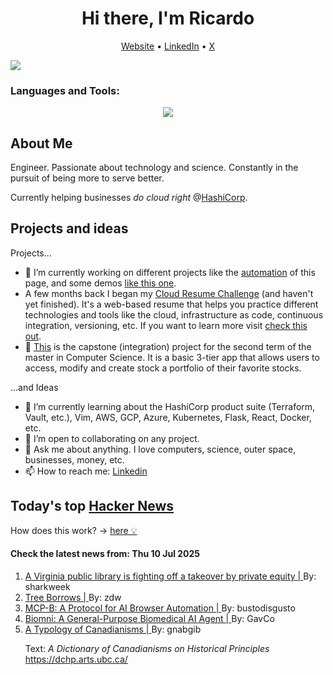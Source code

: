 
<!-- This is an HTML comment in your markdown file -->

<h1 align="center">Hi there, I'm Ricardo</h1>
<p align="center">
  <a href="https://ricardorompar.com" target="_blank">Website</a> •
  <a href="https://www.linkedin.com/in/ricardorompar/" target="_blank">LinkedIn</a> •
  <a href="https://twitter.com/ricardorompar" target="_blank">X</a>
</p>
<img src="https://badges.pufler.dev/visits/{ricardorompar}/{ricardorompar}"/>

<h3 align="left">Languages and Tools:</h3>
<p align="center">
  <a href="https://skillicons.dev" target="_blank">
    <img src="https://skillicons.dev/icons?i=terraform,aws,gcp,azure,git,python,kubernetes,react,js,docker,ubuntu" />
  </a>
</p>

<h2>About Me</h2>
Engineer. Passionate about technology and science. Constantly in the pursuit of being more to serve better.

Currently helping businesses <i>do cloud right</i> @<a href="https://github.com/hashicorp" target="_blank">HashiCorp</a>.

<h2>Projects and ideas</h2>
Projects...
<ul>
  <li>🔭 I’m currently working on different projects like the <a href="https://github.com/ricardorompar/ricardorompar/blob/main/automate.py">automation</a> of this page, and some demos <a href="https://github.com/ricardorompar/boundary-ansible-demo">like this one</a>.
  </li>

  <li >A few months back I began my <a href="https://github.com/ricardorompar/cloudResumeChallenge">Cloud Resume Challenge</a> (and haven't yet finished). It's a web-based resume that helps you practice different technologies and tools like the cloud, infrastructure as code, continuous integration, versioning, etc. If you want to learn more visit <a href="https://cloudresumechallenge.dev/docs/the-challenge/aws/" target="_blank">check this out</a>.
  </li>

  <li>🔭 <a href="https://github.com/ricardorompar/capstoneT2">This</a> is the capstone (integration) project for the second term of the master in Computer Science. It is a basic 3-tier app that allows users to access, modify and create stock a portfolio of their favorite stocks.
  </li>
</ul>
...and Ideas
<ul>
  <li>🌱 I’m currently learning about the HashiCorp product suite (Terraform, Vault, etc.), Vim, AWS, GCP, Azure, Kubernetes, Flask, React, Docker, etc.
  </li>
  <li>👯 I’m open to collaborating on any project.</li>
  <li>💬 Ask me about anything. I love computers, science, outer space, businesses, money, etc.</li>
  <li>📫 How to reach me: <a href="https://www.linkedin.com/in/ricardorompar/" target="_blank">Linkedin</a></li>
</ul>

<h2>Today's top <a href='https://news.ycombinator.com/' target="_blank">Hacker News</a></h2>
How does this work? -> <a href='./AUTOMATIC.md'>here 💡</a>

<h4>Check the latest news from: Thu 10 Jul 2025</h4>
<ol>
<li>
    <a href=https://lithub.com/a-virginia-public-library-is-fighting-off-a-threatened-takeover-by-private-equity/ target="_blank">
        A Virginia public library is fighting off a takeover by private equity |
    </a>
    By: sharkweek
</li>

<li>
    <a href=https://plf.inf.ethz.ch/research/pldi25-tree-borrows.html target="_blank">
        Tree Borrows |
    </a>
    By: zdw
</li>

<li>
    <a href=https://mcp-b.ai/ target="_blank">
        MCP-B: A Protocol for AI Browser Automation |
    </a>
    By: bustodisgusto
</li>

<li>
    <a href=https://github.com/snap-stanford/Biomni target="_blank">
        Biomni: A General-Purpose Biomedical AI Agent |
    </a>
    By: GavCo
</li>

<li>
    <a href=https://dchp.arts.ubc.ca/how-to-use target="_blank">
        A Typology of Canadianisms |
    </a>
    By: gnabgib
</li>

<p>
Text: <i>A Dictionary of Canadianisms on Historical Principles</i> <a href="https:&#x2F;&#x2F;dchp.arts.ubc.ca&#x2F;" rel="nofollow">https:&#x2F;&#x2F;dchp.arts.ubc.ca&#x2F;</a> </br>
</p>
</ol>